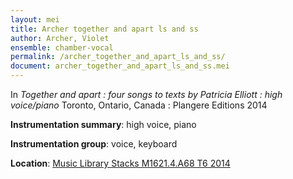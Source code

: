 ```yaml
---
layout: mei
title: Archer together and apart ls and ss
author: Archer, Violet 
ensemble: chamber-vocal
permalink: /archer_together_and_apart_ls_and_ss/
document: archer_together_and_apart_ls_and_ss.mei
---
```


In *Together and apart : four songs to texts by Patricia Elliott : high voice/piano* Toronto, Ontario, Canada : Plangere Editions 2014

**Instrumentation summary**: high voice, piano

**Instrumentation group**: voice, keyboard

**Location**: <a href="https://tufts.primo.exlibrisgroup.com/permalink/01TUN_INST/1kc9gia/alma991018331561603851" target="_blank">Music Library Stacks M1621.4.A68 T6 2014</a>